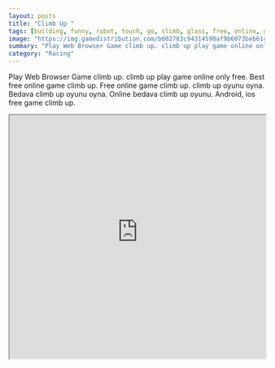```yaml
---
layout: posts
title: "Climb Up "
tags: [building, funny, robot, touch, go, climb, glass, free, online, games, oyna, game, free, games, play, play, games]
image: "https://img.gamedistribution.com/b602783c94314590af9b6073beb61cd8-512x384.jpeg"
summary: "Play Web Browser Game climb up. climb up play game online only free. Best free online game climb up. Free online game climb up. climb up oyunu oyna. Bedava climb up oyunu oyna. Online bedava climb up oyunu. Android, ios free game climb up."
category: "Racing"
---
```


Play Web Browser Game climb up. climb up play game online only free. Best free online game climb up. Free online game climb up. climb up oyunu oyna. Bedava climb up oyunu oyna. Online bedava climb up oyunu. Android, ios free game climb up.

<iframe width="100%" height="480px;" src="https://html5.gamedistribution.com/b602783c94314590af9b6073beb61cd8/"></iframe>
